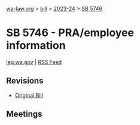[wa-law.org](/) > [bill](/bill/) > [2023-24](/bill/2023-24/) > [SB 5746](/bill/2023-24/sb/5746/)

# SB 5746 - PRA/employee information
[leg.wa.gov](https://app.leg.wa.gov/billsummary?BillNumber=5746&Year=2023&Initiative=false) | [RSS Feed](./rss.xml)

## Revisions
* [Original Bill](1/)

## Meetings